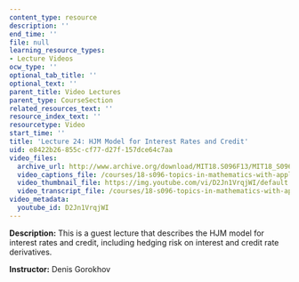 ```yaml
---
content_type: resource
description: ''
end_time: ''
file: null
learning_resource_types:
- Lecture Videos
ocw_type: ''
optional_tab_title: ''
optional_text: ''
parent_title: Video Lectures
parent_type: CourseSection
related_resources_text: ''
resource_index_text: ''
resourcetype: Video
start_time: ''
title: 'Lecture 24: HJM Model for Interest Rates and Credit'
uid: e8422b26-855c-cf77-d27f-157dce64c7aa
video_files:
  archive_url: http://www.archive.org/download/MIT18.S096F13/MIT18_S096F13_lec24_300k.mp4
  video_captions_file: /courses/18-s096-topics-in-mathematics-with-applications-in-finance-fall-2013/8a8ca294e9c85dec9ed5e840ed0d565e_D2Jn1VrqjWI.vtt
  video_thumbnail_file: https://img.youtube.com/vi/D2Jn1VrqjWI/default.jpg
  video_transcript_file: /courses/18-s096-topics-in-mathematics-with-applications-in-finance-fall-2013/7de6baa299a49d621b2725b9af5a4e0e_D2Jn1VrqjWI.pdf
video_metadata:
  youtube_id: D2Jn1VrqjWI
---
```


**Description:** This is a guest lecture that describes the HJM model for interest rates and credit, including hedging risk on interest and credit rate derivatives.

**Instructor:** Denis Gorokhov



